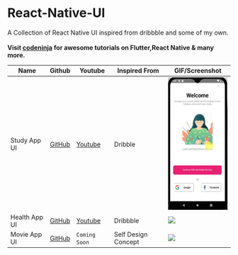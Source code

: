 # React-Native-UI
A Collection of React Native UI inspired from dribbble and some of my own.<br><br>
**Visit <a href="https://www.youtube.com/channel/UCGRfyTN05dXIVijQ_h61gpA?view_as=subscriber">codeninja</a> for awesome tutorials on Flutter,React Native & many more.**

|      Name     |     Github    |   Youtube   | Inspired From | GIF/Screenshot |
| ------------- | ------------- | ----------- | ------------- | -------------- |
| Study App UI  | <a href="https://github.com/shubhamaniket/Study-App-UI---React-Native">GitHub</a>|<a href="https://www.youtube.com/watch?v=sfQZdmBYbDE">Youtube</a>|Dribble|<img src="https://github.com/shubhamaniket/Study-App-UI---React-Native/blob/master/GIF.gif" height="300">|
| Health App UI  | <a href="https://github.com/shubhamaniket/Health-App-UI---React-Native">GitHub</a>  | <a href="https://www.youtube.com/watch?v=mgmFORNxrNM">Youtube</a>| Dribbble       |<img src="https://github.com/shubhamaniket/Health-App-UI---React-Native/blob/master/GIF.gif" height="300"> |
| Movie App UI | <a href="https://github.com/shubhamaniket/React-Native-UI/tree/master/movieappui">GitHub</a> | `Coming Soon`| Self Design Concept | <img src="https://github.com/shubhamaniket/React-Native-UI/blob/master/movieappui/GIF/ezgif.com-optimize.gif" height="300"> |
